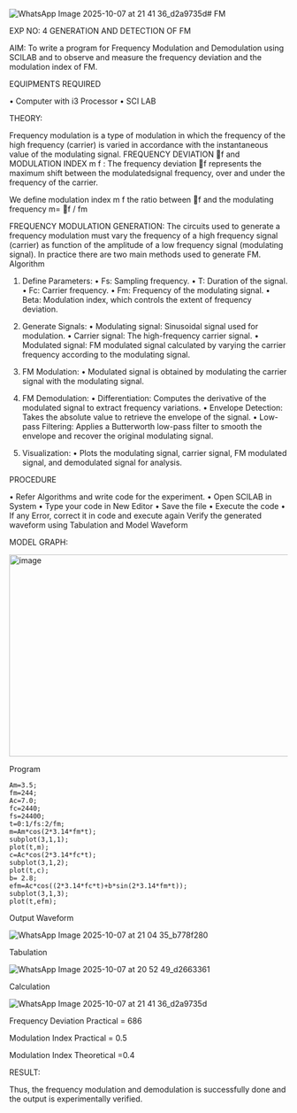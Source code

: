 ![WhatsApp Image 2025-10-07 at 21 41 36_d2a9735d](https://github.com/user-attachments/assets/39716e63-dcaf-464a-93b2-360b1b762744)# FM

EXP NO: 4	GENERATION AND DETECTION OF FM


AIM:
To write a program for Frequency Modulation and Demodulation using SCILAB and to observe and measure the frequency deviation and the modulation index of FM.


EQUIPMENTS REQUIRED

•	Computer with i3 Processor
•	SCI LAB

THEORY:

Frequency modulation is a type of modulation in which the frequency of the high frequency (carrier) is varied in accordance with the instantaneous value of the modulating signal.
FREQUENCY DEVIATION f and MODULATION INDEX m f :
The frequency deviation f represents the maximum shift between the  modulatedsignal
frequency, over and under the frequency of the carrier.

We define modulation index m f the ratio between f and the modulating frequency
m= f / fm


FREQUENCY MODULATION GENERATION:
The circuits used to generate a frequency modulation must vary the frequency of a high frequency signal (carrier) as function of the amplitude of a low frequency signal (modulating signal). In practice there are two main methods used to generate FM.
Algorithm
1.	Define Parameters:
•	Fs: Sampling frequency.
•	T: Duration of the signal.
•	Fc: Carrier frequency.
•	Fm: Frequency of the modulating signal.
•	Beta: Modulation index, which controls the extent of frequency deviation.
2.	Generate Signals:
•	Modulating signal: Sinusoidal signal used for modulation.
•	Carrier signal: The high-frequency carrier signal.
•	Modulated signal: FM modulated signal calculated by varying the carrier frequency according to the modulating signal.
3.	FM Modulation:
•	Modulated signal is obtained by modulating the carrier signal with the modulating signal.
 
4.	FM Demodulation:
•	Differentiation: Computes the derivative of the modulated signal to extract frequency variations.
•	Envelope Detection: Takes the absolute value to retrieve the envelope of the signal.
•	Low-pass Filtering: Applies a Butterworth low-pass filter to smooth the envelope and recover the original modulating signal.
5.	Visualization:
•	Plots the modulating signal, carrier signal, FM modulated signal, and demodulated signal for analysis.



PROCEDURE


•	Refer Algorithms and write code for the experiment.
•	Open SCILAB in System
•	Type your code in New Editor
•	Save the file
•	Execute the code
•	If any Error, correct it in code and execute again
Verify the generated waveform using Tabulation and Model Waveform

MODEL GRAPH:

<img width="512" height="365" alt="image" src="https://github.com/user-attachments/assets/acd787bd-5281-4f1b-802f-1aa39fac9189" />


Program
```
Am=3.5;
fm=244;
Ac=7.0;
fc=2440;
fs=24400;
t=0:1/fs:2/fm;
m=Am*cos(2*3.14*fm*t);
subplot(3,1,1);
plot(t,m);
c=Ac*cos(2*3.14*fc*t);
subplot(3,1,2);
plot(t,c);
b= 2.8;
efm=Ac*cos((2*3.14*fc*t)+b*sin(2*3.14*fm*t));
subplot(3,1,3);
plot(t,efm);
```

Output Waveform

![WhatsApp Image 2025-10-07 at 21 04 35_b778f280](https://github.com/user-attachments/assets/31e59561-8735-43e5-b2db-cedbb20d9363)


Tabulation

![WhatsApp Image 2025-10-07 at 20 52 49_d2663361](https://github.com/user-attachments/assets/9132a4aa-3755-45e8-9cf4-b0c5fa9ab48d)


Calculation

![WhatsApp Image 2025-10-07 at 21 41 36_d2a9735d](https://github.com/user-attachments/assets/5d237586-4d7e-4206-b813-1541cf9f525a)


Frequency Deviation Practical = 686

Modulation Index Practical	= 0.5

Modulation Index Theoretical	=0.4



RESULT:

Thus, the frequency modulation and demodulation is successfully done and the output is experimentally verified.


